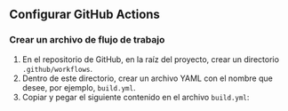

## Configurar GitHub Actions

### Crear un archivo de flujo de trabajo

1. En el repositorio de GitHub, en la raíz del proyecto, crear un directorio `.github/workflows`.
2. Dentro de este directorio, crear un archivo YAML con el nombre que desee, por ejemplo, `build.yml`.
3. Copiar y pegar el siguiente contenido en el archivo `build.yml`:

```yaml
```